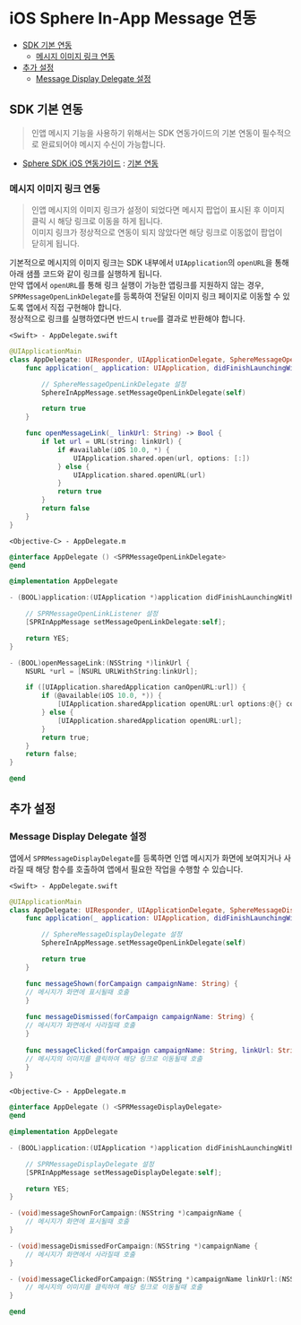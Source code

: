 # iOS Sphere In-App Message 연동

* [SDK 기본 연동](#SDK-기본-연동)
  * [메시지 이미지 링크 연동](#메시지-이미지-링크-연동)
* [추가 설정](#추가-설정)
  * [Message Display Delegate 설정](#Message-Display-Delegate-설정)

## SDK 기본 연동

> 인앱 메시지 기능을 사용하기 위해서는 SDK 연동가이드의 기본 연동이 필수적으로 완료되어야 메시지 수신이 가능합니다.

* [Sphere SDK iOS 연동가이드](https://github.com/tand-git/ios-sdk) : [기본 연동](https://github.com/tand-git/ios-sdk#기본-연동)

### 메시지 이미지 링크 연동

> 인앱 메시지의 이미지 링크가 설정이 되었다면 메시지 팝업이 표시된 후 이미지 클릭 시 해당 링크로 이동을 하게 됩니다.  
> 이미지 링크가 정상적으로 연동이 되지 않았다면 해당 링크로 이동없이 팝업이 닫히게 됩니다.

기본적으로 메시지의 이미지 링크는 SDK 내부에서 `UIApplication`의 `openURL`을 통해 아래 샘플 코드와 같이 링크를 실행하게 됩니다.  
만약 앱에서 `openURL`를 통해 링크 실행이 가능한 앱링크를 지원하지 않는 경우, `SPRMessageOpenLinkDelegate`를 등록하여 전달된 이미지 링크 페이지로 이동할 수 있도록 앱에서 직접 구현해야 합니다.  
정상적으로 링크를 실행하였다면 반드시 `true`를 결과로 반환해야 합니다.

`<Swift> - AppDelegate.swift`

```swift
@UIApplicationMain
class AppDelegate: UIResponder, UIApplicationDelegate, SphereMessageOpenLinkDelegate {
    func application(_ application: UIApplication, didFinishLaunchingWithOptions launchOptions: [UIApplication.LaunchOptionsKey: Any]?) -> Bool {

        // SphereMessageOpenLinkDelegate 설정
        SphereInAppMessage.setMessageOpenLinkDelegate(self)

        return true
    }

    func openMessageLink(_ linkUrl: String) -> Bool {
        if let url = URL(string: linkUrl) {
            if #available(iOS 10.0, *) {
                UIApplication.shared.open(url, options: [:])
            } else {
                UIApplication.shared.openURL(url)
            }
            return true
        }
        return false
    }
}
```

`<Objective-C> - AppDelegate.m`

```objectivec
@interface AppDelegate () <SPRMessageOpenLinkDelegate>
@end

@implementation AppDelegate

- (BOOL)application:(UIApplication *)application didFinishLaunchingWithOptions:(NSDictionary *)launchOptions {

    // SPRMessageOpenLinkListener 설정
    [SPRInAppMessage setMessageOpenLinkDelegate:self];

    return YES;
}

- (BOOL)openMessageLink:(NSString *)linkUrl {
    NSURL *url = [NSURL URLWithString:linkUrl];

    if ([UIApplication.sharedApplication canOpenURL:url]) {
        if (@available(iOS 10.0, *)) {
            [UIApplication.sharedApplication openURL:url options:@{} completionHandler:nil];
        } else {
            [UIApplication.sharedApplication openURL:url];
        }
        return true;
    }
    return false;
}

@end
```

## 추가 설정

### Message Display Delegate 설정

앱에서 `SPRMessageDisplayDelegate`를 등록하면 인앱 메시지가 화면에 보여지거나 사라질 때 해당 함수를 호출하여 앱에서 필요한 작업을 수행할 수 있습니다.

`<Swift> - AppDelegate.swift`

```swift
@UIApplicationMain
class AppDelegate: UIResponder, UIApplicationDelegate, SphereMessageDisplayDelegate {
    func application(_ application: UIApplication, didFinishLaunchingWithOptions launchOptions: [UIApplication.LaunchOptionsKey: Any]?) -> Bool {

        // SphereMessageDisplayDelegate 설정
        SphereInAppMessage.setMessageOpenLinkDelegate(self)

        return true
    }

    func messageShown(forCampaign campaignName: String) {
    // 메시지가 화면에 표시될때 호출
    }
    
    func messageDismissed(forCampaign campaignName: String) {
    // 메시지가 화면에서 사라질때 호출
    }
    
    func messageClicked(forCampaign campaignName: String, linkUrl: String) {
    // 메시지의 이미지를 클릭하여 해당 링크로 이동될때 호출
    }
}
```

`<Objective-C> - AppDelegate.m`

```objectivec
@interface AppDelegate () <SPRMessageDisplayDelegate>
@end

@implementation AppDelegate

- (BOOL)application:(UIApplication *)application didFinishLaunchingWithOptions:(NSDictionary *)launchOptions {

    // SPRMessageDisplayDelegate 설정
    [SPRInAppMessage setMessageDisplayDelegate:self];

    return YES;
}

- (void)messageShownForCampaign:(NSString *)campaignName {
    // 메시지가 화면에 표시될때 호출
}

- (void)messageDismissedForCampaign:(NSString *)campaignName {
    // 메시지가 화면에서 사라질때 호출
}

- (void)messageClickedForCampaign:(NSString *)campaignName linkUrl:(NSString *)linkUrl {
    // 메시지의 이미지를 클릭하여 해당 링크로 이동될때 호출
}

@end
```

